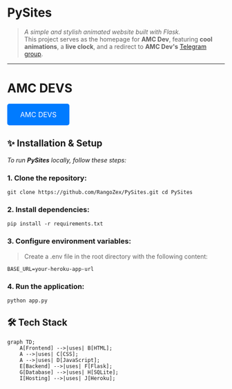 # **PySites**

> _A simple and stylish animated website built with Flask._  
> This project serves as the homepage for **AMC Dev**, featuring **cool animations**, a **live clock**, and a redirect to **AMC Dev's** [Telegram group](https://t.me/amcdev).

---

# AMC DEVS

<a href="https://pysites-341b96af569a.herokuapp.com/" target="_blank" style="display: inline-block; padding: 15px 30px; font-size: 16px; color: white; background-color: #007bff; border-radius: 5px; text-decoration: none; transition: background-color 0.3s;">
    AMC DEVS
</a>

<style>
    a:hover {
        background-color: #0056b3; /* Darker shade on hover */
    }
</style>


## **✨ Installation & Setup**

_To run **PySites** locally, follow these steps:_

### 1. **Clone the repository:**
`git clone https://github.com/RangoZex/PySites.git
cd PySites`

### 2. **Install dependencies:**

`pip install -r requirements.txt`

### 3. **Configure environment variables:**
> Create a .env file in the root directory with the following content:

`BASE_URL=your-heroku-app-url`

### 4. **Run the application:**
`python app.py`



## **🛠️ Tech Stack**

```mermaid
graph TD;
    A[Frontend] -->|uses| B[HTML];
    A -->|uses| C[CSS];
    A -->|uses| D[JavaScript];
    E[Backend] -->|uses| F[Flask];
    G[Database] -->|uses| H[SQLite];
    I[Hosting] -->|uses| J[Heroku];
